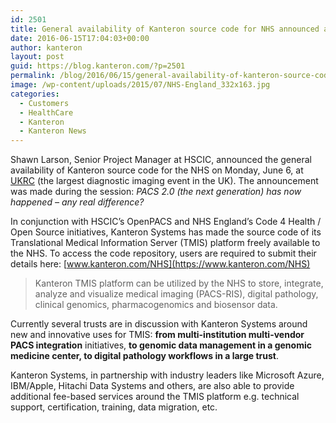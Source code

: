 ```yaml
---
id: 2501
title: General availability of Kanteron source code for NHS announced at the UK Radiology Congress 2016
date: 2016-06-15T17:04:03+00:00
author: kanteron
layout: post
guid: https://blog.kanteron.com/?p=2501
permalink: /blog/2016/06/15/general-availability-of-kanteron-source-code-for-nhs-announced-at-the-uk-radiology-congress-2016/
image: /wp-content/uploads/2015/07/NHS-England_332x163.jpg
categories:
  - Customers
  - HealthCare
  - Kanteron
  - Kanteron News
---
```

Shawn Larson, Senior Project Manager at HSCIC, announced the general availability of Kanteron source code for the NHS on Monday, June 6, at [UKRC](https://www.ukrc.org.uk/programme) (the largest diagnostic imaging event in the UK). The announcement was made during the session: _PACS 2.0 (the next generation) has now happened – any real difference?_

In conjunction with HSCIC’s OpenPACS and NHS England’s Code 4 Health / Open Source initiatives, Kanteron Systems has made the source code of its Translational Medical Information Server (TMIS) platform freely available to the NHS. To access the code repository, users are required to submit their details here: [www.kanteron.com/NHS](https://www.kanteron.com/NHS)

> Kanteron TMIS platform can be utilized by the NHS to store, integrate, analyze and visualize medical imaging (PACS-RIS), digital pathology, clinical genomics, pharmacogenomics and biosensor data.

Currently several trusts are in discussion with Kanteron Systems around new and innovative uses for TMIS: **from multi-institution multi-vendor PACS integration** initiatives, **to genomic data management in a genomic medicine center, to digital pathology workflows in a large trust**.

Kanteron Systems, in partnership with industry leaders like Microsoft Azure, IBM/Apple, Hitachi Data Systems and others, are also able to provide additional fee-based services around the TMIS platform e.g. technical support, certification, training, data migration, etc.